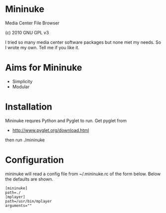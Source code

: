 # Mininuke #

Media Center File Browser

(c) 2010 GNU GPL v3

I tried so many media center software 
packages but none met my needs. So I
wrote my own. Tell me if you like it.

# Aims for Mininuke #
*   Simplicity
*   Modular

# Installation #
Mininuke requres Python and Pyglet to
run. Get pyglet from 

*   http://www.pyglet.org/download.html

then run ./mininuke

# Configuration #
mininuke will read a config file from 
    ~/.mininuke.rc
of the form below. Below the defaults 
are shown.

    [mininuke]
    path=./
    [mplayer]
    path=/usr/bin/mplayer
    arguments=""

